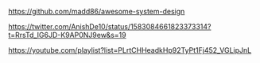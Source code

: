 https://github.com/madd86/awesome-system-design

https://twitter.com/AnishDe10/status/1583084661823373314?t=RrsTd_IG6JD-K9AP0NJ9ew&s=19

https://youtube.com/playlist?list=PLrtCHHeadkHp92TyPt1Fj452_VGLipJnL
